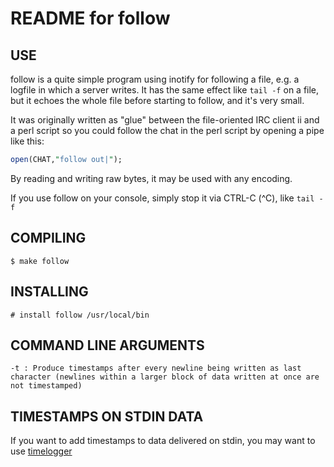 README for follow
=================

USE
---

follow is a quite simple program using inotify for following a file, e.g. a logfile in which a server writes.
It has the same effect like `tail -f` on a file, but it echoes the whole file before starting to follow, and it's very small.

It was originally written as "glue" between the file-oriented IRC client ii and a perl script so you could follow the chat in the perl script
by opening a pipe like this:

~~~perl
open(CHAT,"follow out|");
~~~

By reading and writing raw bytes, it may be used with any encoding.

If you use follow on your console, simply stop it via CTRL-C (^C), like `tail -f`

COMPILING
---------

    $ make follow

INSTALLING
----------

    # install follow /usr/local/bin

COMMAND LINE ARGUMENTS
----------------------
    -t : Produce timestamps after every newline being written as last character (newlines within a larger block of data written at once are not timestamped)

TIMESTAMPS ON STDIN DATA
------------------------

If you want to add timestamps to data delivered on stdin, you may want to use [timelogger](https://github.com/dermesser/timelogger.git)
